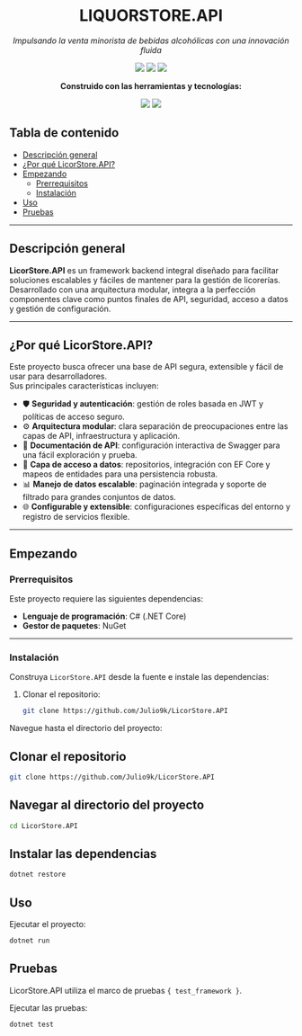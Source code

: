 <h1 align="center">LIQUORSTORE.API</h1>

<p align="center"><em>Impulsando la venta minorista de bebidas alcohólicas con una innovación fluida</em></p>

<p align="center">
  <img src="https://img.shields.io/badge/last%20commit-today-brightgreen" />
  <img src="https://img.shields.io/badge/C%23-100%25-blue" />
  <img src="https://img.shields.io/badge/languages-1-blue" />
</p>

<p align="center"><strong>Construido con las herramientas y tecnologías:</strong></p>

<p align="center">
  <img src="https://img.shields.io/badge/-JSON-black?logo=json&logoColor=white" />
  <img src="https://img.shields.io/badge/NuGet-004880?logo=nuget&logoColor=white" />
</p>



## Tabla de contenido

- [Descripción general](#descripción-general)
- [¿Por qué LicorStore.API?](#por-qué-licorstoreapi)
- [Empezando](#empezando)
  - [Prerrequisitos](#prerrequisitos)
  - [Instalación](#instalación)
- [Uso](#uso)
- [Pruebas](#pruebas)

---

## Descripción general

**LicorStore.API** es un framework backend integral diseñado para facilitar soluciones escalables y fáciles de mantener para la gestión de licorerías.  
Desarrollado con una arquitectura modular, integra a la perfección componentes clave como puntos finales de API, seguridad, acceso a datos y gestión de configuración.

---

## ¿Por qué LicorStore.API?

Este proyecto busca ofrecer una base de API segura, extensible y fácil de usar para desarrolladores.  
Sus principales características incluyen:

- 🛡 **Seguridad y autenticación**: gestión de roles basada en JWT y políticas de acceso seguro.  
- ⚙️ **Arquitectura modular**: clara separación de preocupaciones entre las capas de API, infraestructura y aplicación.  
- 📜 **Documentación de API**: configuración interactiva de Swagger para una fácil exploración y prueba.  
- 💾 **Capa de acceso a datos**: repositorios, integración con EF Core y mapeos de entidades para una persistencia robusta.  
- 📊 **Manejo de datos escalable**: paginación integrada y soporte de filtrado para grandes conjuntos de datos.  
- 🌐 **Configurable y extensible**: configuraciones específicas del entorno y registro de servicios flexible.  

---

## Empezando

### Prerrequisitos

Este proyecto requiere las siguientes dependencias:

- **Lenguaje de programación**: C# (.NET Core)  
- **Gestor de paquetes**: NuGet  

---

### Instalación

Construya `LicorStore.API` desde la fuente e instale las dependencias:

1. Clonar el repositorio:

   ```bash
   git clone https://github.com/Julio9k/LicorStore.API
Navegue hasta el directorio del proyecto:

## Clonar el repositorio

```bash
git clone https://github.com/Julio9k/LicorStore.API
```

## Navegar al directorio del proyecto

```bash
cd LicorStore.API
```

## Instalar las dependencias

```bash
dotnet restore
```

## Uso

Ejecutar el proyecto:

```bash
dotnet run
```

## Pruebas

LicorStore.API utiliza el marco de pruebas `{ test_framework }`.

Ejecutar las pruebas:

```bash
dotnet test
```
